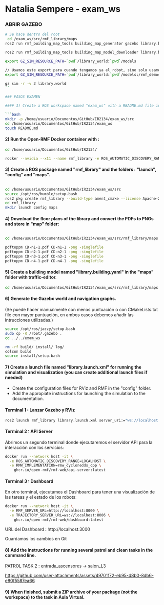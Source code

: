 # Natalia Sempere - exam_ws

### ABRIR GAZEBO

```bash
# Se hace dentro del root
 cd /exam_ws/src/rmf_library/maps
ros2 run rmf_building_map_tools building_map_generator gazebo library.building.yaml library.world ./library_world

```
```bash
ros2 run rmf_building_map_tools building_map_model_downloader library.building.yaml -e ./models

export GZ_SIM_RESOURCE_PATH=`pwd`/library_world:`pwd`/models

// Usamos este export para cuando tengamos ya el robot, sino solo usamos el primer export
export GZ_SIM_RESOURCE_PATH=`pwd`/library_world:`pwd`/models:/rmf_demos_ws/install/rmf_demos_assets/share/rmf_demos_assets/models

gz sim -r -v 3 library.world
``

### PASOS EXAMEN

#### 1) Create a ROS workspace named "exam_ws" with a README.md file in it. 

```bash
mkdir -p /home/usuario/Documentos/GitHub/IR2134/exam_ws/src
cd /home/usuario/Documentos/GitHub/IR2134/exam_ws
touch README.md
```

#### 2) Run the Open-RMF Docker container with : 

```bash
cd /home/usuario/Documentos/GitHub/IR2134/

rocker --nvidia --x11 --name rmf_library -e ROS_AUTOMATIC_DISCOVERY_RANGE=LOCALHOST --network host --user --volume `pwd`/exam_ws:/exam_ws -- ghcr.io/open-rmf/rmf/rmf_demos:latest bash

```

#### 3) Create a ROS package named "rmf_library" and the folders : "launch", "config" and "maps".

```bash

cd /home/usuario/Documentos/GitHub/IR2134/exam_ws/src
source /opt/ros/humble/setup.bash
ros2 pkg create rmf_library --build-type ament_cmake --license Apache-2.0
cd rmf_library
mkdir launch config maps
```

#### 4) Download the floor plans of the library and convert the PDFs to PNGs and store in "map" folder:

```bash

cd /home/usuario/Documentos/GitHub/IR2134/exam_ws/src/rmf_library/maps

pdftoppm CD-n1-1.pdf CD-n1-1 -png -singlefile
pdftoppm CD-n2-1.pdf CD-n2-1 -png -singlefile
pdftoppm CD-n3-1.pdf CD-n3-1 -png -singlefile
pdftoppm CD-n4-1.pdf CD-n4-1 -png -singlefile
```

#### 5) Create a building model named "library.building.yaml" in the "maps" folder with traffic-editor.

```bash
cd /home/usuario/Documentos/GitHub/IR2134/exam_ws/src/rmf_library/maps
```

#### 6) Generate the Gazebo world and navigation graphs.

(Se puede hacer manualmente con menos puntuación o con CMakeLists.txt file con mayor puntuación, en ambos casos debemos añadir las intrucciones utilizadas.)

```bash
source /opt/ros/jazzy/setup.bash
sudo cp -R /root/.gazebo .	
cd ../../exam_ws

rm -rf build/ install/ log/
colcon build
source install/setup.bash
```

#### 7) Create a launch file named "library.launch.xml" for running the simulation and visualization (you can create additional launch files if needed)

- Create the configuration files for RViz and RMF in the "config" folder.
- Add the appropiate instructions for launching the simulation to the documentation.
  
#### Terminal 1 : Lanzar Gazebo y RViz

```bash 
ros2 launch rmf_library library.launch.xml server_uri:="ws://localhost:8000/_internal"
```
#### Terminal 2 : API Server

Abrimos un segundo terminal donde ejecutaremos el servidor API para la interacción con los servicios:

```bash
docker run --network host -it \
  -e ROS_AUTOMATIC_DISCOVERY_RANGE=LOCALHOST \
  -e RMW_IMPLEMENTATION=rmw_cyclonedds_cpp \
	ghcr.io/open-rmf/rmf-web/api-server:latest
```
#### Terminal 3 : Dashboard

En otro terminal, ejecutamos el Dashboard para tener una visualización de las tareas y el estado de los robots:
```bash
docker run --network host -it \
  -e RMF_SERVER_URL=http://localhost:8000 \
  -e TRAJECTORY_SERVER_URL=ws://localhost:8006 \
	ghcr.io/open-rmf/rmf-web/dashboard:latest
```
URL del Dashboard : http://localhost:3000

Guardamos los cambios en Git

#### 8) Add the instructions for running several patrol and clean tasks in the command line.

PATROL TASK 2 : entrada_ascensores -> salon_L3

https://github.com/user-attachments/assets/49701f72-eb95-48b0-8db6-e80f5587ea66





#### 9) When finished, submit a ZIP archive of your package (not the workspace) to the task in Aula Virtual.


